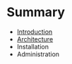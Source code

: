 # Summary

* [Introduction](introduction.md)
* [Architecture](architecture.md)
* Installation
* Administration

